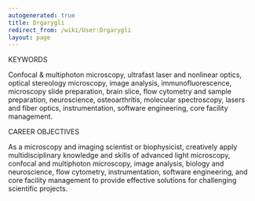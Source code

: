 ```yaml
---
autogenerated: true
title: Drgarygli
redirect_from: /wiki/User:Drgarygli
layout: page
---
```


KEYWORDS

Confocal & multiphoton microscopy, ultrafast laser and nonlinear optics,
optical stereology microscopy, image analysis, immunofluorescence,
microscopy slide preparation, brain slice, flow cytometry and sample
preparation, neuroscience, osteoarthritis, molecular spectroscopy,
lasers and fiber optics, instrumentation, software engineering, core
facility management.

CAREER OBJECTIVES

As a microscopy and imaging scientist or biophysicist, creatively apply
multidisciplinary knowledge and skills of advanced light microscopy,
confocal and multiphoton microscopy, image analysis, biology and
neuroscience, flow cytometry, instrumentation, software engineering, and
core facility management to provide effective solutions for challenging
scientific projects.

